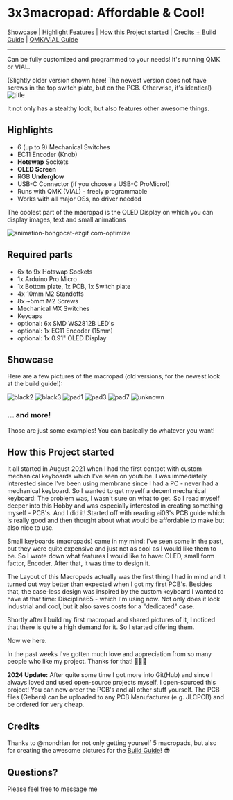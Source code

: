 # 3x3macropad: Affordable & Cool!

[Showcase](#showcase) | [Highlight Features](#highlights) | [How this Project started](#how-this-project-started) | [Credits + Build Guide](#credits) | [QMK/VIAL Guide](QMK_GUIDE.md)

----

Can be fully customized and programmed to your needs! It's running QMK or VIAL.

(Slightly older version shown here! The newest version does not have screws in the top switch plate, but on the PCB. Otherwise, it's identical)
![title](https://github.com/rarepotato8de/3x3macropad/assets/68034180/da4f5fb6-6515-4171-a019-a991a4e767a4)


It not only has a stealthy look, but also features other awesome things.

## Highlights

* 6 (up to 9) Mechanical Switches
* EC11 Encoder (Knob)
* **Hotswap** Sockets
* **OLED Screen**
* RGB **Underglow**
* USB-C Connector (if you choose a USB-C ProMicro!)
* Runs with QMK (VIAL) - freely programmable
* Works with all major OSs, no driver needed

The coolest part of the macropad is the OLED Display on which you can display images, text and small animations

![animation-bongocat-ezgif com-optimize](https://github.com/rarepotato8de/3x3macropad/assets/68034180/58b4afa2-d9ff-49d2-9c78-63a7cb7962cb)

## Required parts

* 6x to 9x Hotswap Sockets
* 1x Arduino Pro Micro
* 1x Bottom plate, 1x PCB, 1x Switch plate
* 4x 10mm M2 Standoffs
* 8x ~5mm M2 Screws
* Mechanical MX Switches
* Keycaps
* optional: 6x SMD WS2812B LED's
* optional: 1x EC11 Encoder (15mm)
* optional: 1x 0.91" OLED Display

## Showcase

Here are a few pictures of the macropad (old versions, for the newest look at the build guide!):

![black2](https://github.com/rarepotato8de/3x3macropad/assets/68034180/95491615-d182-47d3-a2ec-5a4201b3aa5b)
![black3](https://github.com/rarepotato8de/3x3macropad/assets/68034180/6c748369-6b27-46a9-9484-2a88e36d7b63)
![pad1](https://github.com/rarepotato8de/3x3macropad/assets/68034180/b0507ba9-4d5a-498c-8694-9251c9386411)
![pad3](https://github.com/rarepotato8de/3x3macropad/assets/68034180/8874cb06-74b1-46bf-94c5-3b18be9ba0bd)
![pad7](https://github.com/rarepotato8de/3x3macropad/assets/68034180/33051b26-6d9d-4ff8-b4c3-f2c7b572add0)
![unknown](https://github.com/rarepotato8de/3x3macropad/assets/68034180/24c8a428-66c0-41d0-ae1e-3cef478e6a90)

### ... and more!

Those are just some examples! You can basically do whatever you want!

## How this Project started

It all started in August 2021 when I had the first contact with custom mechanical keyboards which I've seen on youtube. I was immediately interested since I've been using membrane since I had a PC - never had a mechanical keyboard. So I wanted to get myself a decent mechanical keyboard: The problem was, I wasn't sure on what to get.
So I read myself deeper into this Hobby and was especially interested in creating something myself - PCB's. And I did it!
Started off with reading ai03's PCB guide which is really good and then thought about what would be affordable to make but also nice to use.

Small keyboards (macropads) came in my mind: I've seen some in the past, but they were quite expensive and just not as cool as I would like them to be.
So I wrote down what features I would like to have: OLED, small form factor, Encoder. After that, it was time to design it.

The Layout of this Macropads actually was the first thing I had in mind and it turned out way better than expected when I got my first PCB's.
Besides that, the case-less design was inspired by the custom keyboard I wanted to have at that time: Discipline65 - which I'm using now.
Not only does it look industrial and cool, but it also saves costs for a "dedicated" case.

Shortly after I build my first macropad and shared pictures of it, I noticed that there is quite a high demand for it. So I started offering them.

Now we here. 

In the past weeks I've gotten much love and appreciation from so many people who like my project. Thanks for that! 💜💜💜

**2024 Update:** After quite some time I got more into Git(Hub) and since I always loved and used open-source projects myself, I open-sourced this project!
You can now order the PCB's and all other stuff yourself. The PCB files (Gebers) can be uploaded to any PCB Manufacturer (e.g. JLCPCB) and be ordered for very cheap.

## Credits

Thanks to @mondrian for not only getting yourself 5 macropads, but also for creating the awesome pictures for the [Build Guide](BUILD_GUIDE.md)! 😎

## Questions?

Please feel free to message me
